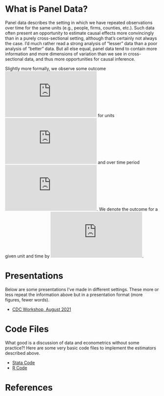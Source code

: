 What is Panel Data?
===================

Panel data describes the setting in which we have repeated observations
over time for the same units (e.g., people, firms, counties, etc.). Such
data often present an opportunity to estimate causal effects more
convincingly than in a purely cross-sectional setting, although that’s
certainly not always the case. I’d much rather read a strong analysis of
“lesser” data than a poor analysis of “better” data. But all else equal,
panel data tend to contain more information and more dimensions of
variation than we see in cross-sectional data, and thus more
opportunities for causal inference.

Slightly more formally, we observe some outcome
![y](https://latex.codecogs.com/png.latex?y "y") for units
![i=1,...,N](https://latex.codecogs.com/png.latex?i%3D1%2C...%2CN "i=1,...,N")
and over time period
![t=1,...,T](https://latex.codecogs.com/png.latex?t%3D1%2C...%2CT "t=1,...,T").
We denote the outcome for a given unit and time by
![y\_{it}](https://latex.codecogs.com/png.latex?y_%7Bit%7D "y_{it}").

Presentations
=============

Below are some presentations I’ve made in different settings. These more
or less repeat the information above but in a presentation format (more
figures, fewer words).

-   <a href="https://imccart.github.io/empirical-methods/panel-data/slides/intro-cdc202108.html">CDC
    Workshop, August 2021</a>

Code Files
==========

What good is a discussion of data and econometrics without some
practice?! Here are some very basic code files to implement the
estimators described above.

-   [Stata Code](code/Stata-panel.do)
-   [R Code](code/R-panel.R)

References
==========
